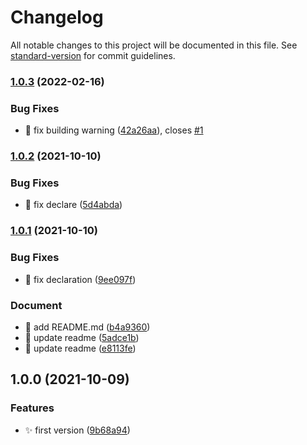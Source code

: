 # Changelog

All notable changes to this project will be documented in this file. See [standard-version](https://github.com/conventional-changelog/standard-version) for commit guidelines.

### [1.0.3](https://github.com/85Ryan/gatsby-plugin-firebase-v9.0/compare/v1.0.2...v1.0.3) (2022-02-16)


### Bug Fixes

* :bug: fix building warning ([42a26aa](https://github.com/85Ryan/gatsby-plugin-firebase-v9.0/commit/42a26aa73f171fe14c14b2df79ce4c73c981753d)), closes [#1](https://github.com/85Ryan/gatsby-plugin-firebase-v9.0/issues/1)

### [1.0.2](https://github.com/85Ryan/gatsby-plugin-firebase-v9.0/compare/v1.0.1...v1.0.2) (2021-10-10)


### Bug Fixes

* :bug: fix declare ([5d4abda](https://github.com/85Ryan/gatsby-plugin-firebase-v9.0/commit/5d4abda82ec32e21d71b9f633d1d829ffda6f736))

### [1.0.1](https://github.com/85Ryan/gatsby-plugin-firebase-v9.0/compare/v1.0.0...v1.0.1) (2021-10-10)


### Bug Fixes

* :bug: fix declaration ([9ee097f](https://github.com/85Ryan/gatsby-plugin-firebase-v9.0/commit/9ee097f929c1b26eb670bf3066c497e359098984))


### Document

* :memo: add README.md ([b4a9360](https://github.com/85Ryan/gatsby-plugin-firebase-v9.0/commit/b4a9360e49348466293ea492b72ade001ade26ad))
* :memo: update readme ([5adce1b](https://github.com/85Ryan/gatsby-plugin-firebase-v9.0/commit/5adce1b3138cca3090503deb972dfedd5eb50242))
* :memo: update readme ([e8113fe](https://github.com/85Ryan/gatsby-plugin-firebase-v9.0/commit/e8113fe8c4623de2be8bcd73ed136291475094a5))

## 1.0.0 (2021-10-09)


### Features

* :sparkles: first version ([9b68a94](https://github.com/85Ryan/gatsby-plugin-firebase-v9.0/commit/9b68a940dda3675ccd9f4d62170b637f4beadb21))
